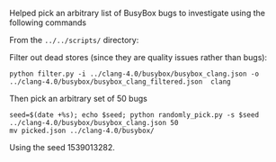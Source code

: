 Helped pick an arbitrary list of BusyBox bugs to investigate using the following commands

From the `../../scripts/` directory:

Filter out dead stores (since they are quality issues rather than bugs):

    python filter.py -i ../clang-4.0/busybox/busybox_clang.json -o ../clang-4.0/busybox/busybox_clang_filtered.json  clang

Then pick an arbitrary set of 50 bugs

    seed=$(date +%s); echo $seed; python randomly_pick.py -s $seed ../clang-4.0/busybox/busybox_clang.json 50
    mv picked.json ../clang-4.0/busybox/

Using the seed 1539013282.
